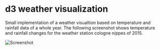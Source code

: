 d3 weather visualization
========================

Small implementation of a weather visualtion based on temperature and rainfall data of a whole year. 
The following screenshot shows temperature and rainfall changes for the weather station cologne nippes of 2015.

![Screenshot](scrennshot.png)

